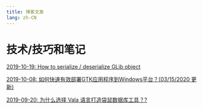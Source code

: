 ```yaml
---
title: 博客文章 
lang: zh-CN
---
```


# 技术/技巧和笔记

[2019-10-19: How to serialize / deserialize GLib object](./003-serialize-glib-object)

[2019-10-08: 如何快速有效部署GTK应用程序到Windows平台？(03/15/2020 更新)](./002-how-to-deploy-gtk-app-on-windows)

[2019-09-20: 为什么选择 Vala 语言打造袋鼠数据库工具？?](./001-why-choose-vala)
